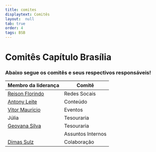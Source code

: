 ```yaml
---
title: comites
displaytext: Comitês
layout:  null
tab: true
order: 4
tags: BSB
---
```


# Comitês Capítulo Brasília
### Abaixo segue os comitês e seus respectivos responsáveis!


| Membro da liderança | Comitê |
| ------------------- | --------------- |
| [Reison Florindo](https://www.linkedin.com/in/reison/)     | Redes Socais
| [Antony Leite](https://www.linkedin.com/in/antonyleite/)        | Conteúdo
| [Vitor Mauricio](https://www.linkedin.com/in/vitor-mauricio/) | Eventos
| Júlia | Tesouraria
| [Geovana Silva](https://www.linkedin.com/in/geovana-silva) | Tesouraria
| | Assuntos Internos
| [Dimas Sulz](https://www.linkedin.com/in/dimas-sulz/) | Colaboração



